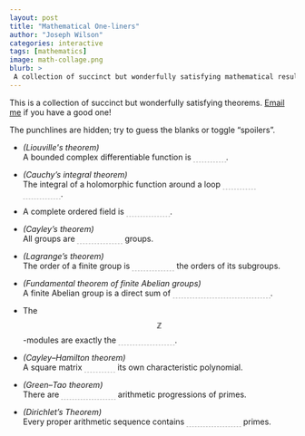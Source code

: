 ```yaml
---
layout: post
title: "Mathematical One-liners"
author: "Joseph Wilson"
categories: interactive
tags: [mathematics]
image: math-collage.png
blurb: >
 A collection of succinct but wonderfully satisfying mathematical results.
---
```


<script>
function toggleSpoilers() {
	let classes = document.body.classList
	if (classes.contains("spoiled")) {
		classes.remove("spoiled")
	} else {
		classes.add("spoiled")
	}
}
</script>

<style>
.spoiler {
	transition: 1s;
	color: transparent;
	border-bottom: 1px dashed #0005;
}

.spoiler:hover, .spoiled .spoiler {
	color: inherit;
	border-bottom: 1px dashed transparent;
}
</style>

This is a collection of succinct but wonderfully satisfying theorems.
[Email me](mailto:joseph.wilson@sms.vuw.ac.nz) if you have a good one!

The punchlines are hidden; try to guess the blanks or <a onclick="toggleSpoilers()">toggle “spoilers”</a>.


- *(Liouville's theorem)* <br>
	A bounded complex differentiable function is <span class="spoiler">constant</span>.

- *(Cauchy’s integral theorem)* <br>
	The integral of a holomorphic function around a loop <span class="spoiler">vanishes identically</span>.

- A complete ordered field is <span class="spoiler">the real line</span>.

- *(Cayley’s theorem)* <br>
	All groups are <span class="spoiler">permutation</span> groups.

- *(Lagrange’s theorem)* <br>
	The order of a finite group is <span class="spoiler">divisible by</span> the orders of its subgroups.

- *(Fundamental theorem of finite Abelian groups)* <br>
	A finite Abelian group is a direct sum of <span class="spoiler">prime-order cyclic groups</span>.

- The $$ℤ$$-modules are exactly the <span class="spoiler">Abelian groups</span>.

- *(Cayley–Hamilton theorem)* <br>
	A square matrix <span class="spoiler">satisfies</span> its own characteristic polynomial.

- *(Green–Tao theorem)* <br>
	There are <span class="spoiler">arbitrarily long</span> arithmetic progressions of primes.

- *(Dirichlet’s Theorem)* <br>
	Every proper arithmetic sequence contains <span class="spoiler">infinitely many</span> primes.
